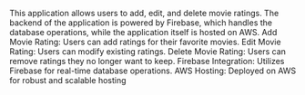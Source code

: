 This application allows users to add, edit, and delete movie ratings. 
The backend of the application is powered by Firebase, which handles the database operations, 
while the application itself is hosted on AWS.
Add Movie Rating: Users can add ratings for their favorite movies.
Edit Movie Rating: Users can modify existing ratings.
Delete Movie Rating: Users can remove ratings they no longer want to keep.
Firebase Integration: Utilizes Firebase for real-time database operations.
AWS Hosting: Deployed on AWS for robust and scalable hosting
